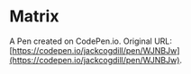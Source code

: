 # Matrix

A Pen created on CodePen.io. Original URL: [https://codepen.io/jackcogdill/pen/WJNBJw](https://codepen.io/jackcogdill/pen/WJNBJw).

